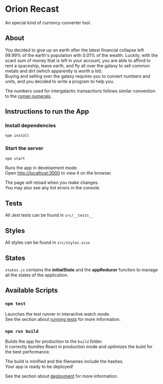 # Orion Recast

An special kind of currency converter tool.

## About

You decided to give up on earth after the latest financial collapse left 99.99% of the earth's population with 0.01% of the wealth. Luckily, with the scant sum of money that is left in your account, you are able to afford to rent a spaceship, leave earth, and fly all over the galaxy to sell common metals and dirt (which apparently is worth a lot).\
Buying and selling over the galaxy requires you to convert numbers and units, and you decided to write a program to help you.

The numbers used for intergalactic transactions follows similar convention to the [roman numerals](https://en.wikipedia.org/wiki/Roman_numerals).

## Instructions to run the App

### Install dependencies

```bash
npm install
```

### Start the server

```bash
npm start
```

Runs the app in development mode.\
Open [http://localhost:3000](http://localhost:3000) to view it on the browser.

The page will reload when you make changes.\
You may also see any lint errors in the console.

## Tests

All Jest tests can be found in `src/__tests__`

## Styles

All styles can be found in `src/styles.scss`

## States

`states.js` contains the **initialState** and the **appReducer** function to manage all the states of the application.

## Available Scripts

### `npm test`

Launches the test runner in interactive watch mode.\
See the section about [running tests](https://facebook.github.io/create-react-app/docs/running-tests) for more information.

### `npm run build`

Builds the app for production to the `build` folder.\
It correctly bundles React in production mode and optimizes the build for the best performance.

The build is minified and the filenames include the hashes.\
Your app is ready to be deployed!

See the section about [deployment](https://facebook.github.io/create-react-app/docs/deployment) for more information.
